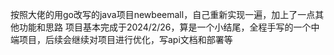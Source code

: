 按照大佬的用go改写的java项目newbeemall，自己重新实现一遍，加上了一点其他功能和思路
项目基本完成于2024/2/26，算是一个小结尾，全程手写的一个中端项目，后续会继续对项目进行优化，写api文档和部署等